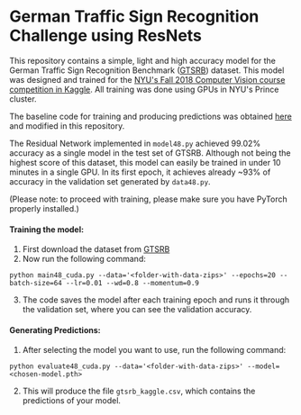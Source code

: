 # German Traffic Sign Recognition Challenge using ResNets

This repository contains a simple, light and high accuracy model for the German Traffic Sign Recognition Benchmark ([GTSRB](http://benchmark.ini.rub.de/?section=gtsrb&subsection=dataset)) dataset. This model was designed and trained for the [NYU's Fall 2018 Computer Vision course competition in Kaggle](https://www.kaggle.com/c/nyu-cv-fall-2018). All training was done using GPUs in NYU's Prince cluster.

The baseline code for training and producing predictions was obtained [here](https://github.com/soumith/traffic-sign-detection-homework) and modified in this repository.

The Residual Network implemented in `model48.py` achieved 99.02% accuracy as a single model in the test set of GTSRB. Although not being the highest score of this dataset, this model can easily be trained in under 10 minutes in a single GPU. In its first epoch, it achieves already ~93% of accuracy in the validation set generated by `data48.py`.

(Please note: to proceed with training, please make sure you have PyTorch properly installed.)

#### Training the model:
1. First download the dataset from [GTSRB](http://benchmark.ini.rub.de/?section=gtsrb&subsection=dataset)
2. Now run the following command:

```
python main48_cuda.py --data='<folder-with-data-zips>' --epochs=20 --batch-size=64 --lr=0.01 --wd=0.8 --momentum=0.9
```

3. The code saves the model after each training epoch and runs it through the validation set, where you can see the validation accuracy.

#### Generating Predictions:
1. After selecting the model you want to use, run the following command:

```
python evaluate48_cuda.py --data='<folder-with-data-zips>' --model=<chosen-model.pth>
```

2. This will produce the file `gtsrb_kaggle.csv`, which contains the predictions of your model.
